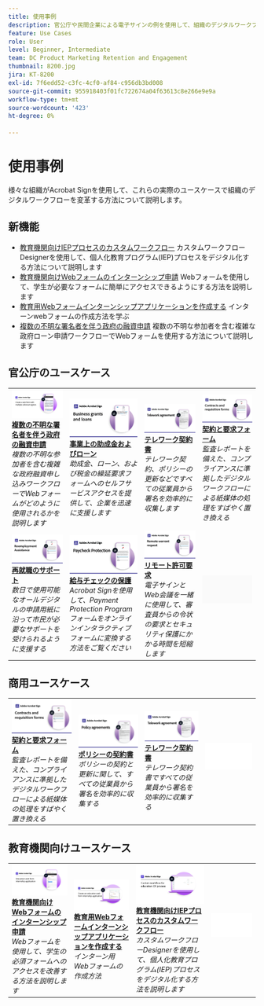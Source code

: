 ```yaml
---
title: 使用事例
description: 官公庁や民間企業による電子サインの例を使用して、組織のデジタルワークフローをスピードアップしましょう
feature: Use Cases
role: User
level: Beginner, Intermediate
team: DC Product Marketing Retention and Engagement
thumbnail: 8200.jpg
jira: KT-8200
exl-id: 7f6edd52-c3fc-4cf0-af84-c956db3bd008
source-git-commit: 955918403f01fc722674a04f63613c8e266e9e9a
workflow-type: tm+mt
source-wordcount: '423'
ht-degree: 0%

---
```


# 使用事例

様々な組織がAcrobat Signを使用して、これらの実際のユースケースで組織のデジタルワークフローを変革する方法について説明します。

## 新機能

* [教育機関向けIEPプロセスのカスタムワークフロー](usecase-edu-iep.md)
カスタムワークフローDesignerを使用して、個人化教育プログラム(IEP)プロセスをデジタル化する方法について説明します
* [教育機関向けWebフォームのインターンシップ申請](usecase-edu-intern.md)
Webフォームを使用して、学生が必要なフォームに簡単にアクセスできるようにする方法を説明します
* [教育用Webフォームインターンシップアプリケーションを作成する](usecase-edu-intern-create.md)
インターンwebフォームの作成方法を学ぶ
* [複数の不明な署名者を伴う政府の融資申請](webform-multiple-signers.md)
複数の不明な参加者を含む複雑な政府ローン申請ワークフローでWebフォームを使用する方法について説明します

## 官公庁のユースケース

<table style="table-layout:fixed">
<tr>
  <td>
    <a href="webform-multiple-signers.md">
      <img alt="複数の不明な署名者を含む政府からの融資申請" src="../assets/Web-form-unknown.png" />
    </a>
    <div>
    <a href="webform-multiple-signers.md"><strong>複数の不明な署名者を伴う政府の融資申請</strong></a>
    </div>
    <em>複数の不明な参加者を含む複雑な政府融資申し込みワークフローでWebフォームがどのように使用されるかを説明します</em>
    <br>
  </td> 
  <td>
    <a href="usecasegovgrants.md">
      <img alt="事業助成金及び貸付金" src="../assets/UC_Business.png" />
    </a>
    <div>
    <a href="usecasegovgrants.md"><strong>事業上の助成金およびローン</strong></a>
    </div>
    <em>助成金、ローン、および税金の繰延要求フォームへのセルフサービスアクセスを提供して、企業を迅速に支援します</em>
    <br>
  </td> 
  <td>
    <a href="usecasegovtelework.md">
      <img alt="テレワーク契約書" src="../assets/UC_MegasignR.png" />
    </a>
    <div>
    <a href="usecasegovtelework.md"><strong>テレワーク契約書</strong></a>
    </div>
    <em>テレワーク契約、ポリシーの更新などですべての従業員から署名を効率的に収集します</em>
    <br>
  </td>
  <td>
    <a href="usecasegovcontracts.md">
      <img alt="契約および請求フォーム" src="../assets/UC_WorkflowR.png" />
    </a>
    <div>
    <a href="usecasegovcontracts.md"><strong>契約と要求フォーム</strong></a>
    </div>
    <em>監査レポートを備えた、コンプライアンスに準拠したデジタルワークフローによる紙媒体の処理をすばやく置き換える</em>
    <br>
  </td>
</tr>
<tr>
 <td>
    <a href="usecasegovreemployment.md">
      <img alt="再就職援助" src="../assets/UC_WebformsR.png" />
    </a>
    <div>
    <a href="usecasegovreemployment.md"><strong>再就職のサポート</strong></a>
    </div>
    <em>数日で使用可能なオールデジタルの申請用紙に沿って市民が必要なサポートを受けられるように支援する</em>
    <br>
  </td>
  <td>
    <a href="usecasegovpaycheck.md">
      <img alt="支払いチェックの保護" src="../assets/UC_PaycheckProtectionR.png" />
    </a>
    <div>
    <a href="usecasegovpaycheck.md"><strong>給与チェックの保護</strong></a>
    </div>
    <em>Acrobat Signを使用して、Payment Protection Programフォームをオンラインインタラクティブフォームに変換する方法をご覧ください</em>
    <br>
  </td>
  <td>
    <a href="usecasegovremote.md">
      <img alt="リモートの令状要求" src="../assets/UC_Remote_WarrantR.png" />
    </a>
    <div>
    <a href="usecasegovremote.md"><strong>リモート許可要求</strong></a>
    </div>
    <em>電子サインとWeb会議を一緒に使用して、審査員からの令状の要求とセキュリティ保護にかかる時間を短縮します</em>
    <br>
  </td>
  <td>
    <img alt="スペーサー" src="../assets/Grayspacer.png" />
    <div>
    <br>
  </td>
</tr>
</table>

## 商用ユースケース

<table style="table-layout:fixed">
<tr>
  <td>
    <a href="usecasecomcontracts.md">
      <img alt="契約および請求フォーム" src="../assets/UC_WorkflowR.png" />
    </a>
    <div>
    <a href="usecasecomcontracts.md"><strong>契約と要求フォーム</strong></a>
    </div>
    <em>監査レポートを備えた、コンプライアンスに準拠したデジタルワークフローによる紙媒体の処理をすばやく置き換える</em>
    <br>
  </td> 
  <td>
    <a href="usecasecompolicy.md">
      <img alt="ポリシーの契約書" src="../assets/UC_Policy.png" />
    </a>
    <div>
    <a href="usecasecompolicy.md"><strong>ポリシーの契約書</strong></a>
    </div>
    <em>ポリシーの契約と更新に関して、すべての従業員から署名を効率的に収集する</em>
    <br>
  </td>
  <td>
    <a href="usecasecomtelework.md">
      <img alt="テレワーク契約書" src="../assets/UC_MegasignR.png" />
    </a>
    <div>
    <a href="usecasecomtelework.md"><strong>テレワーク契約書</strong></a>
    </div>
    <em>テレワーク契約書ですべての従業員から署名を効率的に収集する</em>
    <br>
  </td>
  <td>
    <img alt="スペーサー" src="../assets/Whitespacer.png" />
    <div>
    <br>
  </td>
</tr>
</table>

## 教育機関向けユースケース

<table style="table-layout:fixed">
<tr>
  <td>
    <a href="usecase-edu-intern.md">
      <img alt="教育機関webフォームインターンシップ申請" src="../assets/Webform-internship.png" />
    </a>
    <div>
    <a href="usecase-edu-intern.md"><strong>教育機関向けWebフォームのインターンシップ申請</strong></a>
    </div>
    <em>Webフォームを使用して、学生の必須フォームへのアクセスを改善する方法を説明します</em>
    <br>
  </td> 
  <td>
    <a href="usecase-edu-intern-create.md">
      <img alt="教育用Webフォームインターンシップ申請の作成" src="../assets/Webform-internship-create.png" />
    </a>
    <div>
    <a href="usecase-edu-intern-create.md"><strong>教育用Webフォームインターンシップアプリケーションを作成する</strong></a>
    </div>
    <em>インターン用Webフォームの作成方法</em>
    <br>
  </td> 
  <td>
    <a href="usecase-edu-iep.md">
      <img alt="教育機関向けIEPプロセスのカスタムワークフロー" src="../assets/Workflow-iep.png" />
    </a>
    <div>
    <a href="usecase-edu-iep.md"><strong>教育機関向けIEPプロセスのカスタムワークフロー</strong></a>
    </div>
    <em>カスタムワークフローDesignerを使用して、個人化教育プログラム(IEP)プロセスをデジタル化する方法を説明します</em>
    <br>
  </td>
  <td>
    <img alt="スペーサー" src="../assets/Whitespacer.png" />
    <div>
    <br>
  </td>
</tr>
</table>

